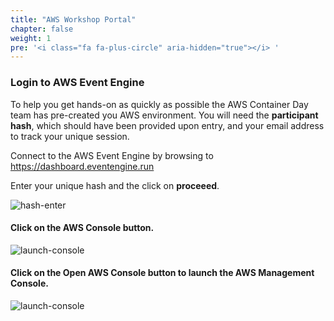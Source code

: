 ```yaml
---
title: "AWS Workshop Portal"
chapter: false
weight: 1
pre: '<i class="fa fa-plus-circle" aria-hidden="true"></i> '
---
```


### Login to AWS Event Engine

To help you get hands-on as quickly as possible the AWS Container Day team has pre-created you AWS environment. You will need the **participant hash**, which should have been provided upon entry, and your email address to track your unique session.

Connect to the AWS Event Engine by browsing to https://dashboard.eventengine.run

Enter your unique hash and the click on **proceeed**.

![hash-enter](/images/cloud9/cloud9-ee-hash-enter.png)

#### Click on the **AWS Console** button.

![launch-console](/images/cloud9/cloud9-ee-dashboard.png)

#### Click on the **Open AWS Console** button to launch the AWS Management Console.

![launch-console](/images/cloud9/cloud9-ee-console-login.png)
